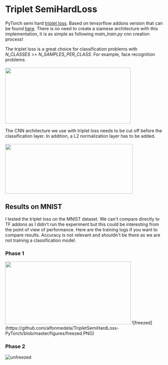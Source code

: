 # Triplet SemiHardLoss
PyTorch semi hard [triplet loss](https://arxiv.org/pdf/1503.03832.pdf). Based on tensorflow addons version that can be found [here](https://www.tensorflow.org/addons/tutorials/losses_triplet). There is no need to create a siamese architecture with this implementation, it is as simple as following *main_train.py* cnn creation process!

The triplet loss is a great choice for classification problems with *N_CLASSES >> N_SAMPLES_PER_CLASS*. For example, face recognition problems. 
<br/><br/>
<img src="https://user-images.githubusercontent.com/18154355/61485418-1cbb1f00-a96f-11e9-8de8-3c46eef5a7dc.png" width="400" height="178" />

The CNN architecture we use with triplet loss needs to be cut off before the classification layer. In addition, a L2 normalization layer has to be added. 
<br/><br/>
<img src="https://user-images.githubusercontent.com/18154355/61485417-1cbb1f00-a96f-11e9-8d6a-94964ce8c4db.png" width="406" height="158" />

## Results on MNIST
I tested the triplet loss on the MNIST dataset. We can't compare directly to TF addons as I didn't run the experiment but this could be interesting from the point of view of performance. Here are the training logs if you want to compare results. Accuracy is not relevant and shouldn't be there as we are not training a classification model.

### Phase 1

<img src="https://github.com/alfonmedela/TripletSemiHardLoss-PyTorch/blob/master/figures/freezed.PNG" width="400" height="200" />
![freezed](https://github.com/alfonmedela/TripletSemiHardLoss-PyTorch/blob/master/figures/freezed.PNG)

### Phase 2
![unfreezed](https://github.com/alfonmedela/TripletSemiHardLoss-PyTorch/blob/master/figures/unfreezed.PNG)
